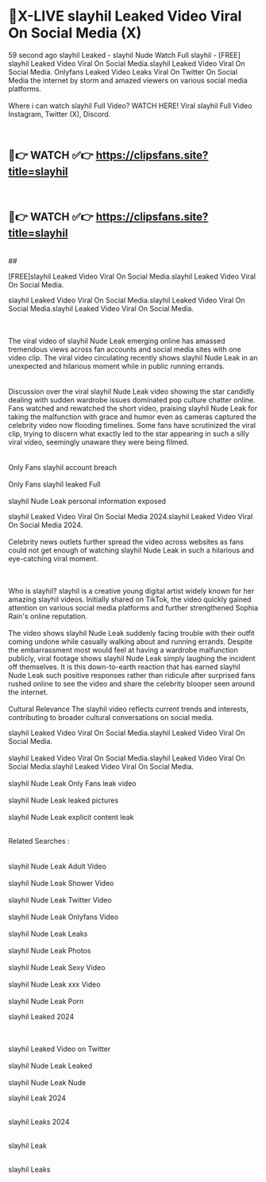# 🔴X-LIVE slayhil Leaked Video Viral On Social Media (X)<br>


59 second ago slayhil Leaked  - slayhil Nude  Watch Full slayhil - [FREE] slayhil Leaked Video Viral On Social Media.slayhil Leaked Video Viral On Social Media.   Onlyfans Leaked Video Leaks Viral On Twitter On Social Media the internet by storm and amazed viewers on various social media platforms. <br><br>
Where i can watch slayhil Full Video? WATCH HERE! Viral slayhil Full Video Instagram, Twitter (X), Discord. <br>


 <br>

##  🔴👉 WATCH ✅👉  <a href="https://clipsfans.site?title=slayhil&ref=git">https://clipsfans.site?title=slayhil</a> <br>
  <br>

##  🔴👉 WATCH ✅👉  <a href="https://clipsfans.site?title=slayhil&ref=git">https://clipsfans.site?title=slayhil</a> <br>
  <br>
  ##



[FREE]slayhil Leaked Video Viral On Social Media.slayhil Leaked Video Viral On Social Media. <br>

slayhil Leaked Video Viral On Social Media.slayhil Leaked Video Viral On Social Media.slayhil Leaked Video Viral On Social Media. <br>


  <br>

  <br>
The viral video of slayhil Nude Leak emerging online has amassed tremendous views across fan accounts and social media sites with one video clip. The viral video circulating recently shows slayhil Nude Leak in an unexpected and hilarious moment while in public running errands.<br>
<br>


<br>
Discussion over the viral slayhil Nude Leak video showing the star candidly dealing with sudden wardrobe issues dominated pop culture chatter online. Fans watched and rewatched the short video, praising slayhil Nude Leak for taking the malfunction with grace and humor even as cameras captured the celebrity video now flooding timelines. Some fans have scrutinized the viral clip, trying to discern what exactly led to the star appearing in such a silly viral video, seemingly unaware they were being filmed.<br>
<br>
<br> 
Only Fans slayhil account breach<br>
<br>
Only Fans slayhil leaked Full <br>
<br>
slayhil Nude Leak personal information exposed<br>

slayhil Leaked Video Viral On Social Media 2024.slayhil Leaked Video Viral On Social Media 2024. <br>
<br>
Celebrity news outlets further spread the video across websites as fans could not get enough of watching slayhil Nude Leak in such a hilarious and eye-catching viral moment.<br>
<br>

<br>
Who is slayhil? slayhil is a creative young digital artist widely known for her amazing slayhil videos. Initially shared on TikTok, the video quickly gained attention on various social media platforms and further strengthened Sophia Rain's online reputation.<br>
<br>
The video shows slayhil Nude Leak suddenly facing trouble with their outfit coming undone while casually walking about and running errands. Despite the embarrassment most would feel at having a wardrobe malfunction publicly, viral footage shows slayhil Nude Leak simply laughing the incident off themselves. It is this down-to-earth reaction that has earned slayhil Nude Leak such positive responses rather than ridicule after surprised fans rushed online to see the video and share the celebrity blooper seen around the internet.<br>
<br>
Cultural Relevance The slayhil video reflects current trends and interests, contributing to broader cultural conversations on social media.<br>

slayhil Leaked Video Viral On Social Media.slayhil Leaked Video Viral On Social Media.<br>
<br>
slayhil Leaked Video Viral On Social Media.slayhil Leaked Video Viral On Social Media.slayhil Leaked Video Viral On Social Media.<br>
<br>
slayhil Nude Leak Only Fans leak video<br>
<br>
slayhil Nude Leak leaked pictures<br>
<br>
slayhil Nude Leak explicit content leak<br>


<br>
Related Searches :<br>
<br>

<br>
slayhil Nude Leak Adult Video<br>
<br>
slayhil Nude Leak Shower Video<br>
<br>
slayhil Nude Leak Twitter Video<br>
<br>
slayhil Nude Leak Onlyfans Video<br>
<br>
slayhil Nude Leak Leaks<br>
<br>
slayhil Nude Leak Photos<br>

<br>
slayhil Nude Leak Sexy Video<br>
<br>
slayhil Nude Leak xxx Video<br>
<br>
slayhil Nude Leak Porn<br>

slayhil  Leaked 2024 <br> <br>
<br>

slayhil Leaked Video on Twitter <br>
<br>
slayhil Nude Leak Leaked<br>
<br>
slayhil Nude Leak Nude<br>


slayhil  Leak 2024 <br> <br>



slayhil  Leaks 2024 <br> <br>



 
slayhil  Leak<br> <br>



slayhil  Leaks<br> <br>





</p>




 



</p>











